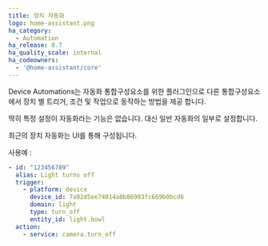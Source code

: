 ```yaml
---
title: 장치 자동화
logo: home-assistant.png
ha_category:
  - Automation
ha_release: 0.7
ha_quality_scale: internal
ha_codeowners:
  - '@home-assistant/core'
---
```


Device Automations는 자동화 통합구성요소를 위한 플러그인으로 다른 통합구성요소에서 장치 별 트리거, 조건 및 작업으로 동작하는 방법을 제공 합니다.

딱히 특정 설정이 자동화라는 기능은 없습니다. 대신 일반 자동화의 일부로 설정합니다.

최근의 장치 자동화는 UI를 통해 구성됩니다.

사용예 :

```yaml
- id: "123456789"
  alias: Light turns off
  trigger:
    - platform: device
      device_id: 7a92d5ee74014a0b86903fc669b0bcd6
      domain: light
      type: turn_off
      entity_id: light.bowl
  action:
    - service: camera.turn_off
```
